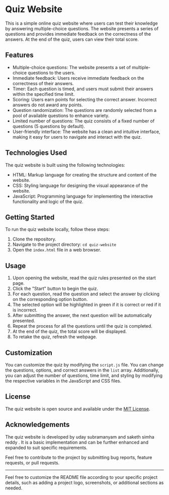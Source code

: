 # Quiz Website

This is a simple online quiz website where users can test their knowledge by answering multiple-choice questions. The website presents a series of questions and provides immediate feedback on the correctness of the answers. At the end of the quiz, users can view their total score.

## Features

- Multiple-choice questions: The website presents a set of multiple-choice questions to the users.
- Immediate feedback: Users receive immediate feedback on the correctness of their answers.
- Timer: Each question is timed, and users must submit their answers within the specified time limit.
- Scoring: Users earn points for selecting the correct answer. Incorrect answers do not award any points.
- Question randomization: The questions are randomly selected from a pool of available questions to enhance variety.
- Limited number of questions: The quiz consists of a fixed number of questions (5 questions by default).
- User-friendly interface: The website has a clean and intuitive interface, making it easy for users to navigate and interact with the quiz.

## Technologies Used

The quiz website is built using the following technologies:

- HTML: Markup language for creating the structure and content of the website.
- CSS: Styling language for designing the visual appearance of the website.
- JavaScript: Programming language for implementing the interactive functionality and logic of the quiz.

## Getting Started

To run the quiz website locally, follow these steps:

1. Clone the repository.
2. Navigate to the project directory: `cd quiz-website`
3. Open the `index.html` file in a web browser.

## Usage

1. Upon opening the website, read the quiz rules presented on the start page.
2. Click the "Start" button to begin the quiz.
3. For each question, read the question and select the answer by clicking on the corresponding option button.
4. The selected option will be highlighted in green if it is correct or red if it is incorrect.
5. After submitting the answer, the next question will be automatically presented.
6. Repeat the process for all the questions until the quiz is completed.
7. At the end of the quiz, the total score will be displayed.
8. To retake the quiz, refresh the webpage.

## Customization

You can customize the quiz by modifying the `script.js` file. You can change the questions, options, and correct answers in the `list` array. Additionally, you can adjust the number of questions, time limit, and styling by modifying the respective variables in the JavaScript and CSS files.

## License

The quiz website is open source and available under the [MIT License](https://opensource.org/licenses/MIT).

## Acknowledgements

The quiz website is developed by uday subramanyam and saketh simha reddy . It is a basic implementation and can be further enhanced and expanded to suit specific requirements.

Feel free to contribute to the project by submitting bug reports, feature requests, or pull requests.



---

Feel free to customize the README file according to your specific project details, such as adding a project logo, screenshots, or additional sections as needed.

